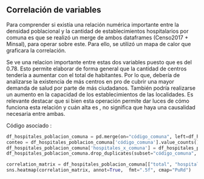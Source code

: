 ## Correlación de variables 
Para comprender si existía una relación numérica importante entre la densidad poblacional y la cantidad de establecimientos hospitalarios por comuna es que se realizó un merge de ambos dataframes (Censo2017 + Minsal), para operar sobre este. Para ello, se utilizó un mapa de calor que graficara la correlación. 

Se ve una relacion importante entre estas dos variables puesto que es del 0.78. Esto permite elaborar de forma general que la cantidad de centros tendería a aumentar con el total de habitantes. Por lo que, debería de analizarse la existencia de más centros en pro de cubrir una mayor demanda de salud por parte de más ciudadanos. También podría realizarse un aumento en la capacidad de los establecimientos de las localidades. Es relevante destacar que si bien esta operación permite dar luces de cómo funciona esta relación y cuán alta es , no significa que haya una causalidad necesaria entre ambas.

Código asociado : 
```python
df_hospitales_poblacion_comuna = pd.merge(on="código_comuna", left=df_hospitales_1,  right=df_poblacion_por_comuna[["código_comuna", "total"]], how="right")
conteo = df_hospitales_poblacion_comuna['código_comuna'].value_counts()
df_hospitales_poblacion_comuna['hospitales_x_comuna'] = df_hospitales_poblacion_comuna['código_comuna'].map(conteo)
df_hospitales_poblacion_comuna.drop_duplicates(subset="código_comuna", inplace=True)

correlation_matrix = df_hospitales_poblacion_comuna[["total", "hospitales_x_comuna"]].corr().round(5)
sns.heatmap(correlation_matrix, annot=True,  fmt=".5f", cmap="PuRd")
```